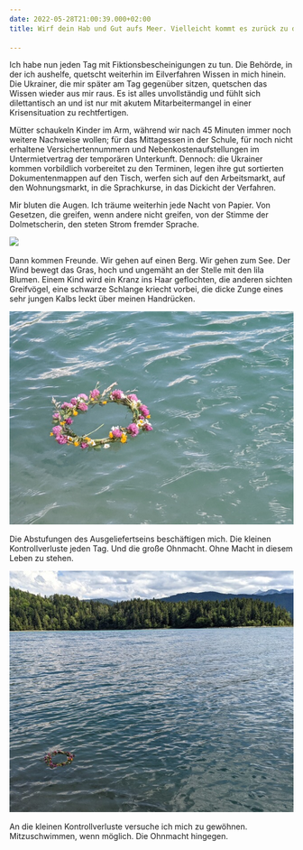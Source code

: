 ```yaml
---
date: 2022-05-28T21:00:39.000+02:00
title: Wirf dein Hab und Gut aufs Meer. Vielleicht kommt es zurück zu dir

---
```

Ich habe nun jeden Tag mit Fiktionsbescheinigungen zu tun. Die Behörde, in der ich aushelfe, quetscht weiterhin im Eilverfahren Wissen in mich hinein. Die Ukrainer, die mir später am Tag gegenüber sitzen, quetschen das Wissen wieder aus mir raus. Es ist alles unvollständig und fühlt sich dilettantisch an und ist nur mit akutem Mitarbeitermangel in einer Krisensituation zu rechtfertigen.

Mütter schaukeln Kinder im Arm, während wir nach 45 Minuten immer noch weitere Nachweise wollen; für das Mittagessen in der Schule, für noch nicht erhaltene Versichertennummern und Nebenkostenaufstellungen  im Untermietvertrag der temporären Unterkunft. Dennoch: die Ukrainer kommen vorbildlich vorbereitet zu den Terminen, legen ihre gut sortierten Dokumentenmappen auf den Tisch, werfen sich auf den Arbeitsmarkt, auf den Wohnungsmarkt, in die Sprachkurse, in das Dickicht der Verfahren. 

Mir bluten die Augen. Ich träume weiterhin jede Nacht von Papier. Von Gesetzen, die greifen, wenn andere nicht greifen, von der Stimme der Dolmetscherin, den steten Strom fremder Sprache.

![](/uploads/pxl_20220527_102642005.jpg)

Dann kommen Freunde. Wir gehen auf einen Berg. Wir gehen zum See. Der Wind bewegt das Gras, hoch und ungemäht an der Stelle mit den lila Blumen. Einem Kind wird ein Kranz ins Haar geflochten, die anderen sichten Greifvögel, eine schwarze Schlange kriecht vorbei, die dicke Zunge eines sehr jungen Kalbs leckt über meinen Handrücken.

![](/uploads/pxl_20220527_133211386.jpg)

Die Abstufungen des Ausgeliefertseins beschäftigen mich. Die kleinen Kontrollverluste jeden Tag. Und die große Ohnmacht. Ohne Macht in diesem Leben zu stehen. 

![](/uploads/pxl_20220527_133151488_1.jpg)

An die kleinen Kontrollverluste versuche ich mich zu gewöhnen. Mitzuschwimmen, wenn möglich. Die Ohnmacht hingegen.